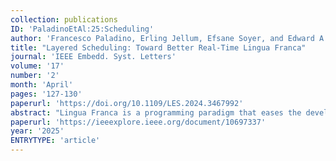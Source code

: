 ```yaml
---
collection: publications
ID: 'PaladinoEtAl:25:Scheduling'
author: 'Francesco Paladino, Erling Jellum, Efsane Soyer, and Edward A. Lee'
title: "Layered Scheduling: Toward Better Real-Time Lingua Franca"
journal: 'IEEE Embedd. Syst. Letters'
volume: '17'
number: '2'
month: 'April'
pages: '127-130'
paperurl: 'https://doi.org/10.1109/LES.2024.3467992'
abstract: "Lingua Franca is a programming paradigm that eases the development of distributed cyber-physical systems and ensures determinism. These systems are subject to stringent timing constraints, generally expressed as task deadlines, and meeting them requires real-time scheduling. This work presents a layered scheduling strategy for Lingua Franca for enhanced real-time performance that builds upon any priority-based operating system thread scheduler. The application designers need to specify only the application-specific deadlines, and the Lingua Franca runtime automatically converts them into appropriate priority values for the OS scheduler to obtain earliest deadline first scheduling."
paperurl: 'https://ieeexplore.ieee.org/document/10697337'
year: '2025'
ENTRYTYPE: 'article'
---
```

